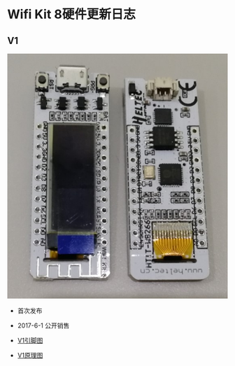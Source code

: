 # Wifi Kit 8硬件更新日志

## V1

![](img/hardware_update_log/01.png)

- 首次发布
- 2017-6-1 公开销售

- [V1引脚图](http://resource.heltec.cn/download/WiFi_Kit_8/WIFI_Kit_8_Diagram(new).pdf)

- [V1原理图](http://resource.heltec.cn/download/WiFi_Kit_8/WIFI_Kit_8_Schematic_diagram.PDF)



